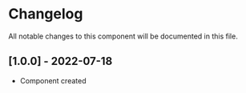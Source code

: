 # Changelog
All notable changes to this component will be documented in this file.

## [1.0.0] - 2022-07-18
- Component created
